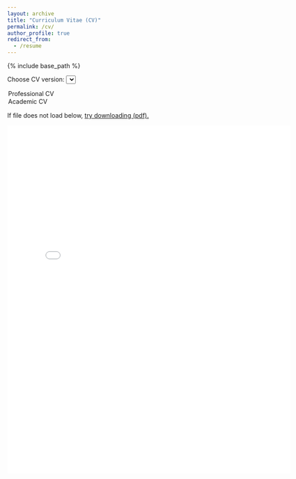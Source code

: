 ```yaml
---
layout: archive
title: "Curriculum Vitae (CV)"
permalink: /cv/
author_profile: true
redirect_from:
  - /resume
---
```


{% include base_path %}

<label for="cv-select">Choose CV version:</label>
<select id="cv-select" onchange="document.getElementById('pdf-embed').src=this.value; document.getElementById('cv-download-link').href=this.value;">
  <option value="{{ site.baseurl }}/files/2025-professional-cv.pdf">Professional CV</option>
  <option value="{{ site.baseurl }}/files/2024-academic-cv.pdf">Academic CV</option>
</select>

If file does not load below, <a id="cv-download-link" href="{{ site.baseurl }}/files/2025-professional-cv.pdf">try downloading (pdf).</a>

<embed id="pdf-embed" src="{{ site.baseurl }}/files/2025-professional-cv.pdf" width="650" height="800" type='application/pdf'>